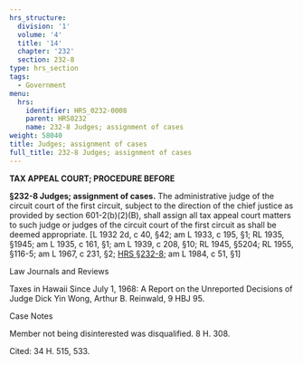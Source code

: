 ```yaml
---
hrs_structure:
  division: '1'
  volume: '4'
  title: '14'
  chapter: '232'
  section: 232-8
type: hrs_section
tags:
  - Government
menu:
  hrs:
    identifier: HRS_0232-0008
    parent: HRS0232
    name: 232-8 Judges; assignment of cases
weight: 58040
title: Judges; assignment of cases
full_title: 232-8 Judges; assignment of cases
---
```

**TAX APPEAL COURT; PROCEDURE BEFORE**

**§232-8 Judges; assignment of cases.** The administrative judge of the circuit court of the first circuit, subject to the direction of the chief justice as provided by section 601-2(b)(2)(B), shall assign all tax appeal court matters to such judge or judges of the circuit court of the first circuit as shall be deemed appropriate. [L 1932 2d, c 40, §42; am L 1933, c 195, §1; RL 1935, §1945; am L 1935, c 161, §1; am L 1939, c 208, §10; RL 1945, §5204; RL 1955, §116-5; am L 1967, c 231, §2; [HRS §232-8](/title-14/chapter-232/section-232-8/); am L 1984, c 51, §1]

Law Journals and Reviews

Taxes in Hawaii Since July 1, 1968: A Report on the Unreported Decisions of Judge Dick Yin Wong, Arthur B. Reinwald, 9 HBJ 95.

Case Notes

Member not being disinterested was disqualified. 8 H. 308.

Cited: 34 H. 515, 533.